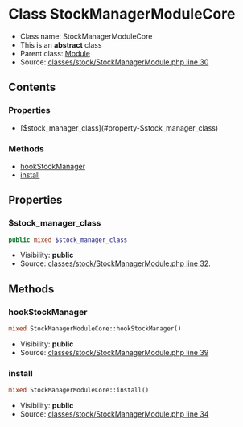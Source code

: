 Class StockManagerModuleCore
=====================





* Class name: StockManagerModuleCore
* This is an **abstract** class
* Parent class: [Module](class.ModuleCore.md)
* Source: [classes/stock/StockManagerModule.php line 30](https://github.com/PrestaShop/PrestaShop/blob/1.6.0.5/classes/stock/StockManagerModule.php#L30)


Contents
--------


### Properties

* [$stock_manager_class](#property-$stock_manager_class)

### Methods

* [hookStockManager](#method-hookStockManager)
* [install](#method-install)




Properties
----------


### <a name="property-$stock_manager_class"></a>$stock_manager_class

```php
public mixed $stock_manager_class
```





* Visibility: **public**
* Source: [classes/stock/StockManagerModule.php line 32](https://github.com/PrestaShop/PrestaShop/blob/1.6.0.5/classes/stock/StockManagerModule.php#L32).


Methods
-------


### <a name="method-hookStockManager"></a>hookStockManager

```php
mixed StockManagerModuleCore::hookStockManager()
```





* Visibility: **public**
* Source: [classes/stock/StockManagerModule.php line 39](https://github.com/PrestaShop/PrestaShop/blob/1.6.0.5/classes/stock/StockManagerModule.php#L39)




### <a name="method-install"></a>install

```php
mixed StockManagerModuleCore::install()
```





* Visibility: **public**
* Source: [classes/stock/StockManagerModule.php line 34](https://github.com/PrestaShop/PrestaShop/blob/1.6.0.5/classes/stock/StockManagerModule.php#L34)



